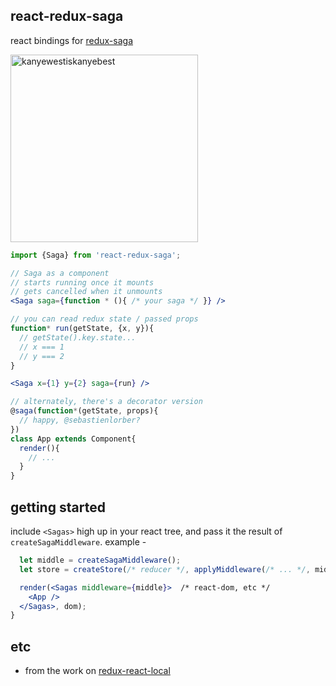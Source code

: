 react-redux-saga
---

react bindings for [redux-saga](https://github.com/yelouafi/redux-saga/)

<img src="https://i.imgur.com/Gcs02Lo.png" width="300" height="300" alt="kanyewestiskanyebest">

```jsx
import {Saga} from 'react-redux-saga';

// Saga as a component
// starts running once it mounts
// gets cancelled when it unmounts
<Saga saga={function * (){ /* your saga */ }} />

// you can read redux state / passed props
function* run(getState, {x, y}){
  // getState().key.state...
  // x === 1
  // y === 2
}

<Saga x={1} y={2} saga={run} />

// alternately, there's a decorator version
@saga(function*(getState, props){
  // happy, @sebastienlorber?
})
class App extends Component{
  render(){
    // ...
  }
}

```

getting started
---

include `<Sagas>` high up in your react tree, and pass it the result of `createSagaMiddleware`. example -

```jsx
  let middle = createSagaMiddleware();
  let store = createStore(/* reducer */, applyMiddleware(/* ... */, middle)); // from redux

  render(<Sagas middleware={middle}>  /* react-dom, etc */
    <App />
  </Sagas>, dom);
}

```

etc
---

- from the work on [redux-react-local](https://github.com/threepointone/redux-react-local)
